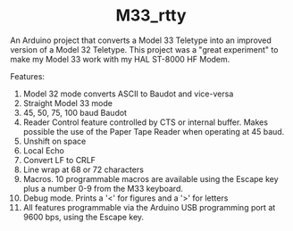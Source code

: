 <h1 style="text-align: center;">M33_rtty</h1>
<p>An Arduino project that converts a Model 33 Teletype into an improved version of a Model 32 Teletype. This project was a "great experiment" to make my Model 33 work with my HAL ST-8000 HF Modem.</p>
<p>Features:</p>
<ol>
<li>Model 32 mode converts ASCII to Baudot and vice-versa</li>
<li>Straight Model 33 mode</li>
<li>45, 50, 75, 100 baud Baudot</li>
<li>Reader Control feature controlled by CTS or internal buffer. Makes possible the use of the Paper Tape Reader when operating at 45 baud.</li>
<li>Unshift on space</li>
<li>Local Echo</li>
<li>Convert LF to CRLF</li>
<li>Line wrap at 68 or 72 characters</li>
<li>Macros. 10 programmable macros are available using the Escape key plus a number 0-9 from the M33 keyboard.</li>
<li>Debug mode. Prints a '&lt;' for figures and a '&gt;' for letters</li>
<li>All features programmable via the Arduino USB programming port at 9600 bps, using the Escape key.</li>
</ol>